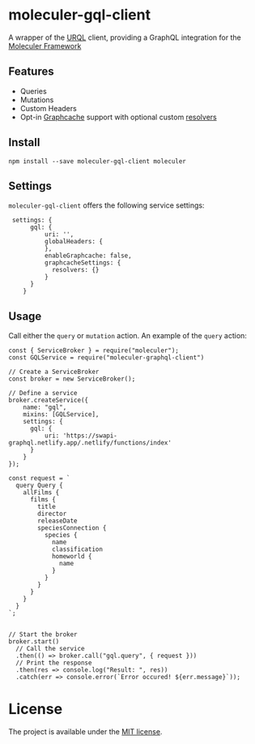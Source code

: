 # moleculer-gql-client

A wrapper of the [URQL](https://formidable.com/open-source/urql/) client, providing a GraphQL integration for the [Moleculer Framework](https://moleculer.services/)

## Features
- Queries
- Mutations
- Custom Headers
- Opt-in [Graphcache](https://formidable.com/open-source/urql/docs/graphcache/) support with optional custom [resolvers](https://formidable.com/open-source/urql/docs/graphcache/local-resolvers/)

## Install
```
npm install --save moleculer-gql-client moleculer
```

## Settings
`moleculer-gql-client` offers the following service settings:
```
 settings: {
      gql: {
          uri: '',
          globalHeaders: {
          },
          enableGraphcache: false,
          graphcacheSettings: {
            resolvers: {}
          }
      }
    }
```

## Usage
Call either the `query` or `mutation` action.  An example of the `query` action:
```
const { ServiceBroker } = require("moleculer");
const GQLService = require("moleculer-graphql-client")

// Create a ServiceBroker
const broker = new ServiceBroker();

// Define a service
broker.createService({
    name: "gql",
    mixins: [GQLService],
    settings: {
      gql: {
          uri: 'https://swapi-graphql.netlify.app/.netlify/functions/index'
      }
    }
});

const request = `
  query Query {
    allFilms {
      films {
        title
        director
        releaseDate
        speciesConnection {
          species {
            name
            classification
            homeworld {
              name
            }
          }
        }
      }
    }
  }
`;


// Start the broker
broker.start()
  // Call the service
  .then(() => broker.call("gql.query", { request }))
  // Print the response
  .then(res => console.log("Result: ", res))
  .catch(err => console.error(`Error occured! ${err.message}`));
```

# License
The project is available under the [MIT license](https://tldrlegal.com/license/mit-license).